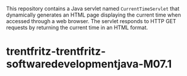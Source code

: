 This repository contains a Java servlet named `CurrentTimeServlet` that dynamically generates an HTML page displaying the current time when accessed through a web browser. The servlet responds to HTTP GET requests by returning the current time in an HTML format.
# trentfritz-trentfritz-softwaredevelopmentjava-M07.1
